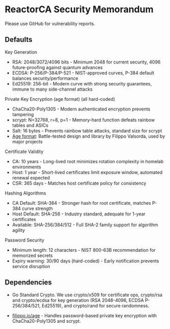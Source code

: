 # ReactorCA Security Memorandum

Please use GitHub for vulnerability reports.

## Defaults

Key Generation

- RSA: 2048/3072/4096 bits - Minimum 2048 for current security, 4096 future-proofing against quantum advances
- ECDSA: P-256/P-384/P-521 - NIST-approved curves, P-384 default balances security/performance
- Ed25519: 256-bit - Modern curve with strong security guarantees, immune to many side-channel attacks

Private Key Encryption (age format) (all hard-coded)

- ChaCha20-Poly1305 - Modern authenticated encryption prevents tampering
- scrypt: N=32768, r=8, p=1 - Memory-hard function defeats rainbow tables and ASICs
- Salt: 16 bytes - Prevents rainbow table attacks, standard size for scrypt
- [Age format](https://age-encryption.org/): Battle-tested design and library by Filippo Valsorda, used by major projects

Certificate Validity

- CA: 10 years - Long-lived root minimizes rotation complexity in homelab environments
- Host: 1 year - Short-lived certificates limit exposure window, automated renewal expected
- CSR: 365 days - Matches host certificate policy for consistency

Hashing Algorithms

- CA Default: SHA-384 - Stronger hash for root certificate, matches P-384 curve strength
- Host Default: SHA-256 - Industry standard, adequate for 1-year certificates
- Available: SHA-256/384/512 - Full SHA-2 family support for algorithm agility

Password Security

- Minimum length: 12 characters - NIST 800-63B recommendation for memorized secrets
- Expiry warning: 30/90 days (hard-coded) - Early notification prevents service disruption

## Dependencies

- Go Standard Crypto. We use crypto/x509 for certificate ops, crypto/rsa and crypto/ecdsa for key generation (RSA 2048-4096, ECDSA P-256/384/521, Ed25519), and crypto/rand for secure randomness.

- [filippo.io/age](https://github.com/FiloSottile/age) - Handles password-based private key encryption with ChaCha20-Poly1305 and scrypt.
